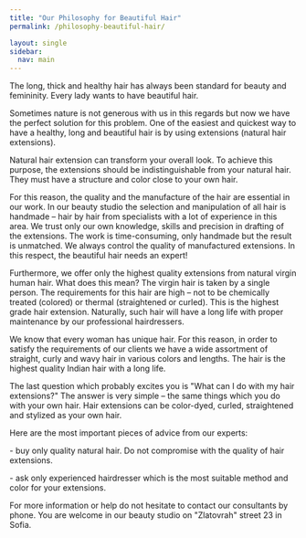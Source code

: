 ```yaml
---
title: "Our Philosophy for Beautiful Hair"
permalink: /philosophy-beautiful-hair/

layout: single
sidebar:
  nav: main
---
```


The long, thick and healthy hair has always been standard for beauty and femininity. Every lady wants to have beautiful hair.

Sometimes nature is not generous with us in this regards but now we have the perfect solution for this problem. One of the easiest and quickest way to have a healthy, long and beautiful hair is by using extensions (natural hair extensions).

Natural hair extension can transform your overall look. To achieve this purpose, the extensions should be indistinguishable from your natural hair. They must have a structure and color close to your own hair.

For this reason, the quality and the manufacture of the hair are essential in our work. In our beauty studio the selection and manipulation of all hair is handmade – hair by hair from specialists with a lot of experience in this area. We trust only our own knowledge, skills and precision in drafting of the extensions. The work is time-consuming, only handmade but the result is unmatched. We always control the quality of manufactured extensions. In this respect, the beautiful hair needs an expert!

Furthermore, we offer only the highest quality extensions from natural virgin human hair. What does this mean? The virgin hair is taken by a single person. The requirements for this hair are high – not to be chemically treated (colored) or thermal (straightened or curled). This is the highest grade hair extension. Naturally, such hair will have a long life with proper maintenance by our professional hairdressers.

We know that every woman has unique hair. For this reason, in order to satisfy the requirements of our clients we have a wide assortment of straight, curly and wavy hair in various colors and lengths. The hair is the highest quality Indian hair with a long life.

The last question which probably excites you is "What can I do with my hair extensions?" The answer is very simple – the same things which you do with your own hair. Hair extensions can be color-dyed, curled, straightened and stylized as your own hair.

Here are the most important pieces of advice from our experts:

\- buy only quality natural hair. Do not compromise with the quality of hair extensions.

\- ask only experienced hairdresser which is the most suitable method and color for your extensions.

For more information or help do not hesitate to contact our consultants by phone. You are welcome in our beauty studio on "Zlatovrah" street 23 in Sofia.
